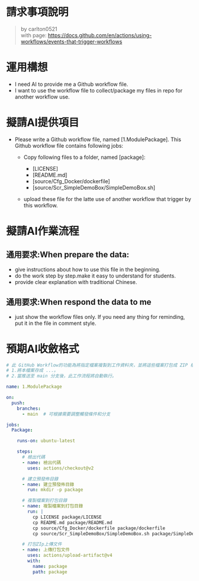 請求事項說明
========
> by carlton0521<br/>
> with page: https://docs.github.com/en/actions/using-workflows/events-that-trigger-workflows

# 運用構想

- I need AI to provide me a Github workflow file. 
- I want to use the workflow file to collect/package my files in repo for another workflow use. 

# 擬請AI提供項目

- Please write a Github workflow file, named [1.ModulePackage]. This Github workflow file contains following jobs:
  * Copy following files to a folder, named [package]:
    - [LICENSE]
    - [README.md]
    - [source/Cfg_Docker/dockerfile]
    - [source/Scr_SimpleDemoBox/SimpleDemoBox.sh] 

  * upload these file for the latte use of another workflow that trigger by this workflow.

# 擬請AI作業流程

## 通用要求:When prepare the data:
- give instructions about how to use this file in the beginning.
- do the work step by step.make it easy to understand for students.
- provide clear explanation with traditional Chinese.

## 通用要求:When respond the data to me
- just show the workflow files only. If you need any thing for reminding, put it in the file in comment style.

# 預期AI收斂格式

```yaml
# 此 GitHub Workflow的功能為將指定檔案複製到工作資料夾，並將這些檔案打包成 ZIP 檔，然後上傳至新的預發佈。使用說明如下: 
# 1.將本檔案存成 ...。
# 2.當推送至 main 分支後，此工作流程將自動執行。

name: 1.ModulePackage

on:
  push:
    branches:
      - main  # 可根據需要調整觸發條件和分支 

jobs:
  Package:

    runs-on: ubuntu-latest

    steps:
      # 檢出代碼
      - name: 檢出代碼
        uses: actions/checkout@v2

      # 建立預發佈目錄
      - name: 建立預發佈目錄
        run: mkdir -p package

      # 複製檔案到打包目錄
      - name: 複製檔案到打包目錄
        run: |
          cp LICENSE package/LICENSE
          cp README.md package/README.md
          cp source/Cfg_Docker/dockerfile package/dockerfile
          cp source/Scr_SimpleDemoBox/SimpleDemoBox.sh package/SimpleDemoBox.sh

      # 打包ZIp上傳文件
      - name: 上傳打包文件
        uses: actions/upload-artifact@v4
        with:
          name: package
          path: package
```